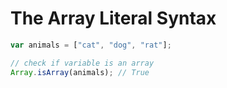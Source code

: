 # The Array Literal Syntax

```javascript
var animals = ["cat", "dog", "rat"];

// check if variable is an array
Array.isArray(animals); // True
```
